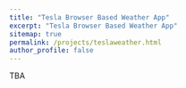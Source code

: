 ```yaml
---
title: "Tesla Browser Based Weather App"
excerpt: "Tesla Browser Based Weather App"
sitemap: true
permalink: /projects/teslaweather.html
author_profile: false
---
```


TBA